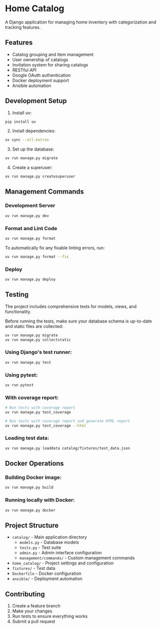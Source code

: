 # Home Catalog

A Django application for managing home inventory with categorization and tracking features.

## Features

- Catalog grouping and item management
- User ownership of catalogs
- Invitation system for sharing catalogs
- RESTful API
- Google OAuth authentication
- Docker deployment support
- Ansible automation

## Development Setup

1. Install uv:
```bash
pip install uv
```

2. Install dependencies:
```bash
uv sync --all-extras
```

3. Set up the database:
```bash
uv run manage.py migrate
```

4. Create a superuser:
```bash
uv run manage.py createsuperuser
```

## Management Commands

### Development Server
```bash
uv run manage.py dev
```

### Format and Lint Code
```bash
uv run manage.py format
```

To automatically fix any fixable linting errors, run:
```bash
uv run manage.py format --fix
```

### Deploy
```bash
uv run manage.py deploy
```

## Testing

The project includes comprehensive tests for models, views, and functionality.

Before running the tests, make sure your database schema is up-to-date and static files are collected:
```bash
uv run manage.py migrate
uv run manage.py collectstatic
```

### Using Django's test runner:
```bash
uv run manage.py test
```

### Using pytest:
```bash
uv run pytest
```

### With coverage report:
```bash
# Run tests with coverage report
uv run manage.py test_coverage

# Run tests with coverage report and generate HTML report
uv run manage.py test_coverage --html
```

### Loading test data:
```bash
uv run manage.py loaddata catalog/fixtures/test_data.json
```

## Docker Operations

### Building Docker image:
```bash
uv run manage.py build
```

### Running locally with Docker:
```bash
uv run manage.py docker
```

## Project Structure

- `catalog/` - Main application directory
  - `models.py` - Database models
  - `tests.py` - Test suite
  - `admin.py` - Admin interface configuration
  - `management/commands/` - Custom management commands
- `home_catalog/` - Project settings and configuration
- `fixtures/` - Test data
- `Dockerfile` - Docker configuration
- `ansible/` - Deployment automation

## Contributing

1. Create a feature branch
2. Make your changes
3. Run tests to ensure everything works
4. Submit a pull request
